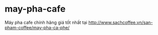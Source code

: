 may-pha-cafe
============

Máy pha cafe chính hãng giá tốt nhất tại http://www.sachcoffee.vn/san-pham-coffee/may-pha-ca-phe/

